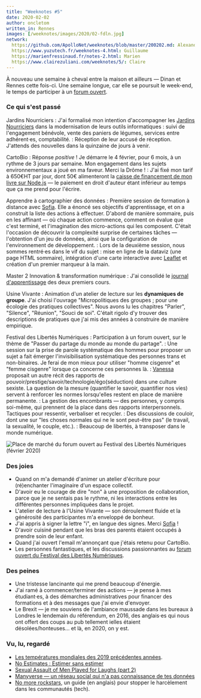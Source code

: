 ```yaml
---
title: "Weeknotes #5"
date: 2020-02-02
author: oncletom
written_in: Rennes
images: [/weeknotes/images/2020/02-fdln.jpg]
network:
  https://github.com/ApolloNet/weeknotes/blob/master/200202.md: Alexandre
  https://www.yuzutech.fr/weeknotes-4.html: Guillaume
  https://marienfressinaud.fr/notes-2.html: Marien
  https://www.clairezuliani.com/weeknotes/5/: Claire
---
```


À nouveau une semaine à cheval entre la maison et ailleurs — Dinan et Rennes cette fois-ci.
Une semaine longue, car elle se poursuit le week-end, le temps de participer
à un [forum ouvert](https://fr.wikipedia.org/wiki/M%C3%A9thodologie_Forum_Ouvert).

<!--more-->

### Ce qui s'est passé

Jardins Nourriciers
: J'ai formalisé mon intention d'accompagner les [Jardins Nourriciers] dans la modernisation
  de leurs outils informatiques : suivi de l'engagement bénévole, vente des paniers de légumes,
  services entre adhérent·es, comptabilité.
: Réception de leur accusé de réception.
  J'attends des nouvelles dans la quinzaine de jours à venir.


CartoBio
: Réponse _positive_ !
  Je démarre le 4 février, pour 6 mois, à un rythme de 3 jours par semaine.
  Mon engagement dans les sujets environnementaux a joué en ma faveur.
  Merci la Drôme !
: J'ai fixé mon tarif à 650€HT par jour, dont 50€ alimenteront
  la [caisse de financement de mon livre sur Node.js][opencollective] —
  le paiement en droit d'auteur étant inférieur au temps que ça me prend pour l'écrire.


Apprendre à cartographier des données
: Première session de formation à distance avec [Sofia].
  Elle a énoncé ses objectifs d'apprentissage, et on a construit la liste
  des actions à effectuer. D'abord de manière sommaire, puis en les affinant — où chaque action commence,
  comment on évalue que c'est terminé, et l'imagination des micro-actions qui les composent.
  C'était l'occasion de découvrir la complexité surprise de certaines tâches — l'obtention d'un jeu de données,
  ainsi que la configuration de l'environnement de développement.
: Lors de la deuxième session, nous sommes rentré·es dans le vif du sujet :
  mise en ligne de la dataviz (une page HTML sommaire), intégration d'une carte interactive avec [Leaflet](https://leafletjs.com/)
  et création d'un premier marqueur à la main.

Master 2 Innovation & transformation numérique
: J'ai consolidé le [journal d'apprentissage](https://github.com/oncletom/m2-min-2019/blob/master/JOURNAL.md)
  des deux premiers cours.


Usine Vivante<a id="usine-vivante"></a>
: Animation d'un atelier de lecture sur les **dynamiques de groupe**.
  J'ai choisi l'ouvrage "Micropolitiques des groupes ; pour une écologie des pratiques collectives".
  Nous avons lu les chapitres "Parler", "Silence", "Réunion", "Souci de soi".
  C'était rigolo d'y trouver des descriptions de pratiques que
  j'ai mis des années à construire de manière empirique.

Festival des Libertés Numériques
: Participation à un forum ouvert, sur le thème de "Passer du partage du monde au monde du partage".
: Une session sur la prise de parole systématique des hommes pour proposer un sujet
  a fait émerger l'invisibilisation systématique des personnes trans et non-binaires.
  Je ferai de mon mieux pour utiliser "homme cisgenre" et "femme cisgenre" lorsque ça concerne ces personnes là.
: [Vanessa](https://pointpointpoint.org/) proposait un autre récit des rapports
  de pouvoir/prestige/savoir/technologie/égo(séduction) dans une culture sexiste.
  La question de la mesure (quantifier le savoir, quantifier nos vies) servent à renforcer les normes lorsqu'elles
  restent en place de manière permanente.
: La gestion des encombrants — des personnes, y compris soi-même, qui prennent
  de la place dans des rapports interpersonnels. Tactiques pour ressentir, verbaliser et recycler.
: Des discussions de couloir, dont une sur "les choses normales qui ne le sont peut-être pas" (le travail, la sexualité, le couple, etc.).
: Beaucoup de libertés, à transposer dans le monde numérique.

![](/weeknotes/images/2020/02-fdln.jpg "Place de marché du forum ouvert au Festival des Libertés Numériques (février 2020)")


### Des joies

- Quand on m'a demandé d'animer un atelier d'écriture pour
  (ré)enchanter l'imaginaire d'un espace collectif.
- D'avoir eu le courage de dire "non" à une proposition de collaboration,
  parce que je ne sentais pas le rythme, ni les interactions entre les différentes
  personnes impliquées dans le projet.
- L'atelier de lecture à l'Usine Vivante — son déroulement fluide et la générosité des participantes m'a enveloppé de bonheur.
- J'ai appris à signer la lettre "i", en langue des signes. Merci [Sofia] !
- D'avoir cuisiné pendant que les bras des parents étaient occupés
  à prendre soin de leur enfant.
- Quand j'ai ouvert l'email m'annonçant que j'étais retenu pour CartoBio.
- Les personnes fantastiques, et les discussions passionnantes au [forum ouvert du Festival des Libertés Numériques](https://fdln.insa-rennes.fr/region-de-rennes/echanges-atelier-forum-ouvert-comment-passer-du-partage-du-monde-au-monde-du-partage/).


### Des peines

- Une tristesse lancinante qui me prend beaucoup d'énergie.
- J'ai ramé à commencer/terminer des actions — je pense à mes étudiant·es,
  à des démarches administratives pour financer des formations et à des
  messages que j'ai envie d'envoyer.
- Le Brexit — je me souviens de l'ambiance maussade dans les bureaux à Londres
  le lendemain du référendum, en 2016, des anglais·es qui nous ont offert des coups
  au pub tellement ielles étaient désolées/honteuses… et là, en 2020, on y est.


### Vu, lu, regardé

- [Les températures mondiales des 2019 précédentes années](https://www.climate-lab-book.ac.uk/2020/2019-years/).
- [No Estimates : Estimer sans estimer](http://videos.ncrafts.io/video/167699026)
- [Sexual Assault of Men Played for Laughs (part 2)](https://youtu.be/9nheskbsU5g)
- [Manyverse — un réseau social qui n'a pas connaissance de tes données](https://www.manyver.se)
- [No more rockstars](https://hypatia.ca/2016/06/21/no-more-rock-stars/), un guide (en anglais) pour stopper le harcèlement dans les communautés (tech).

[détour.studio]: /
[opencollective]: https://opencollective.com/nodebook
[Sofia]: https://twitter.com/sofiaboulaarab
[Noémie]: https://noemiegirard.co
[fdln-budget]: https://fdln.insa-rennes.fr/region-de-rennes/atelier-liberons-le-budget-de-notre-commune/
[Jardins Nourriciers]: https://www.lesjardinsnourriciers.com/
[Marien]: https://www.marienfressinaud.fr/
